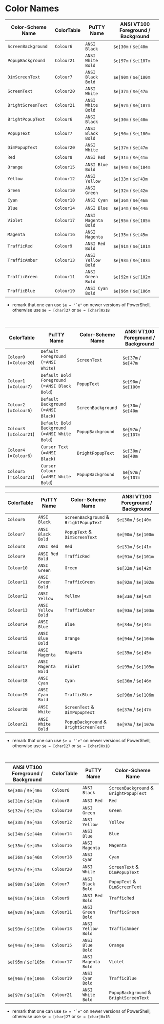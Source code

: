 # Color Names

 Color-Scheme Name | ColorTable | PuTTY Name | ANSI VT100 Foreground / Background
-------------------|------------|---------------------|--------------------
`ScreenBackground` | `Colour6`  | `ANSI Black`        | `$e[30m` / `$e[40m`
`PopupBackground`  | `Colour21` | `ANSI White Bold`   | `$e[97m` / `$e[107m`
`DimScreenText`    | `Colour7`  | `ANSI Black Bold`   | `$e[90m` / `$e[100m`
`ScreenText`       | `Colour20` | `ANSI White`        | `$e[37m` / `$e[47m`
`BrightScreenText` | `Colour21` | `ANSI White Bold`   | `$e[97m` / `$e[107m`
`BrightPopupText`  | `Colour6`  | `ANSI Black`        | `$e[30m` / `$e[40m`
`PopupText`        | `Colour7`  | `ANSI Black Bold`   | `$e[90m` / `$e[100m`
`DimPopupText`     | `Colour20` | `ANSI White`        | `$e[37m` / `$e[47m`
`Red`              | `Colour8`  | `ANSI Red`          | `$e[31m` / `$e[41m`
`Orange`           | `Colour15` | `ANSI Blue Bold`    | `$e[94m` / `$e[104m`
`Yellow`           | `Colour12` | `ANSI Yellow`       | `$e[33m` / `$e[43m`
`Green`            | `Colour10` | `ANSI Green`        | `$e[32m` / `$e[42m`
`Cyan`             | `Colour18` | `ANSI Cyan`         | `$e[36m` / `$e[46m`
`Blue`             | `Colour14` | `ANSI Blue`         | `$e[34m` / `$e[44m`
`Violet`           | `Colour17` | `ANSI Magenta Bold` | `$e[95m` / `$e[105m`
`Magenta`          | `Colour16` | `ANSI Magenta`      | `$e[35m` / `$e[45m`
`TrafficRed`       | `Colour9`  | `ANSI Red Bold`     | `$e[91m` / `$e[101m`
`TrafficAmber`     | `Colour13` | `ANSI Yellow Bold`  | `$e[93m` / `$e[103m`
`TrafficGreen`     | `Colour11` | `ANSI Green Bold`   | `$e[92m` / `$e[102m`
`TrafficBlue`      | `Colour19` | `ANSI Cyan Bold`    | `$e[96m` / `$e[106m`

- remark that one can use ``$e = "`e"`` on newer versions of PowerShell, otherwise use `$e = [char]27` or `$e = [char]0x1B`

<br/>

ColorTable | PuTTY Name | Color-Scheme Name | ANSI VT100 Foreground / Background
------------------------|------------------------------------------------|--------------------|--------------------
`Colour0` (=`Colour20`) | `Default Foreground` (=`ANSI White`)           | `ScreenText`       | `$e[37m` / `$e[47m`
`Colour1` (=`Colour7`)  | `Default Bold Foreground` (=`ANSI Black Bold`) | `PopupText`        | `$e[90m` / `$e[100m`
`Colour2` (=`Colour6`)  | `Default Background` (=`ANSI Black`)           | `ScreenBackground` | `$e[30m` / `$e[40m`
`Colour3` (=`Colour21`) | `Default Bold Background` (=`ANSI White Bold`) | `PopupBackground`  | `$e[97m` / `$e[107m`
`Colour4` (=`Colour6`)  | `Cursor Text` (=`ANSI Black`)                  | `BrightPopupText`  | `$e[30m` / `$e[40m`
`Colour5` (=`Colour21`) | `Cursor Colour` (=`ANSI White Bold`)           | `PopupBackground`  | `$e[97m` / `$e[107m`


ColorTable | PuTTY Name | Color-Scheme Name | ANSI VT100 Foreground / Background
-----------|---------------------|----------------------------------------|--------------------
`Colour6`  | `ANSI Black`        | `ScreenBackground` & `BrightPopupText` | `$e[30m` / `$e[40m`
`Colour7`  | `ANSI Black Bold`   | `PopupText` & `DimScreenText`          | `$e[90m` / `$e[100m`
`Colour8`  | `ANSI Red`          | `Red`                                  | `$e[31m` / `$e[41m`
`Colour9`  | `ANSI Red Bold`     | `TrafficRed`                           | `$e[91m` / `$e[101m`
`Colour10` | `ANSI Green`        | `Green`                                | `$e[32m` / `$e[42m`
`Colour11` | `ANSI Green Bold`   | `TrafficGreen`                         | `$e[92m` / `$e[102m`
`Colour12` | `ANSI Yellow`       | `Yellow`                               | `$e[33m` / `$e[43m`
`Colour13` | `ANSI Yellow Bold`  | `TrafficAmber`                         | `$e[93m` / `$e[103m`
`Colour14` | `ANSI Blue`         | `Blue`                                 | `$e[34m` / `$e[44m`
`Colour15` | `ANSI Blue Bold`    | `Orange`                               | `$e[94m` / `$e[104m`
`Colour16` | `ANSI Magenta`      | `Magenta`                              | `$e[35m` / `$e[45m`
`Colour17` | `ANSI Magenta Bold` | `Violet`                               | `$e[95m` / `$e[105m`
`Colour18` | `ANSI Cyan`         | `Cyan`                                 | `$e[36m` / `$e[46m`
`Colour19` | `ANSI Cyan Bold`    | `TrafficBlue`                          | `$e[96m` / `$e[106m`
`Colour20` | `ANSI White`        | `ScreenText` & `DimPopupText`          | `$e[37m` / `$e[47m`
`Colour21` | `ANSI White Bold`   | `PopupBackground` & `BrightScreenText` | `$e[97m` / `$e[107m`

- remark that one can use ``$e = "`e"`` on newer versions of PowerShell, otherwise use `$e = [char]27` or `$e = [char]0x1B`

<br/>

ANSI VT100 Foreground / Background | ColorTable | PuTTY Name | Color-Scheme Name
---------------------| -----------|---------------------|-------------------
`$e[30m` / `$e[40m`  | `Colour6`  | `ANSI Black`        | `ScreenBackground` & `BrightPopupText`
`$e[31m` / `$e[41m`  | `Colour8`  | `ANSI Red`          | `Red`
`$e[32m` / `$e[42m`  | `Colour10` | `ANSI Green`        | `Green`
`$e[33m` / `$e[43m`  | `Colour12` | `ANSI Yellow`       | `Yellow`
`$e[34m` / `$e[44m`  | `Colour14` | `ANSI Blue`         | `Blue`
`$e[35m` / `$e[45m`  | `Colour16` | `ANSI Magenta`      | `Magenta`
`$e[36m` / `$e[46m`  | `Colour18` | `ANSI Cyan`         | `Cyan`
`$e[37m` / `$e[47m`  | `Colour20` | `ANSI White`        | `ScreenText` & `DimPopupText`
`$e[90m` / `$e[100m` | `Colour7`  | `ANSI Black Bold`   | `PopupText` & `DimScreenText`
`$e[91m` / `$e[101m` | `Colour9`  | `ANSI Red Bold`     | `TrafficRed`
`$e[92m` / `$e[102m` | `Colour11` | `ANSI Green Bold`   | `TrafficGreen`
`$e[93m` / `$e[103m` | `Colour13` | `ANSI Yellow Bold`  | `TrafficAmber`
`$e[94m` / `$e[104m` | `Colour15` | `ANSI Blue Bold`    | `Orange`
`$e[95m` / `$e[105m` | `Colour17` | `ANSI Magenta Bold` | `Violet`
`$e[96m` / `$e[106m` | `Colour19` | `ANSI Cyan Bold`    | `TrafficBlue`
`$e[97m` / `$e[107m` | `Colour21` | `ANSI White Bold`   | `PopupBackground` & `BrightScreenText`

- remark that one can use ``$e = "`e"`` on newer versions of PowerShell, otherwise use `$e = [char]27` or `$e = [char]0x1B`